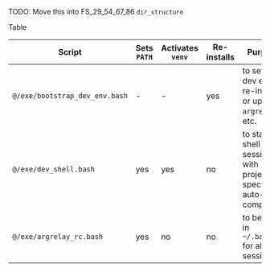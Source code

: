 
TODO: Move this into FS_29_54_67_86 `dir_structure`

Table

| Script                         | Sets `PATH` | Activates `venv` | Re-installs | Purpose                                                      |
|--------------------------------|-------------|------------------|-------------|--------------------------------------------------------------|
| `@/exe/bootstrap_dev_env.bash` | -           | -                | yes         | to set up dev env, re-install or upgrade `argrelay`, etc.    |
| `@/exe/dev_shell.bash`         | yes         | yes              | no          | to start shell session with project-specific auto-completion |
| `@/exe/argrelay_rc.bash`       | yes         | no               | no          | to be used in `~/.bashrc` for all shell sessions             |

